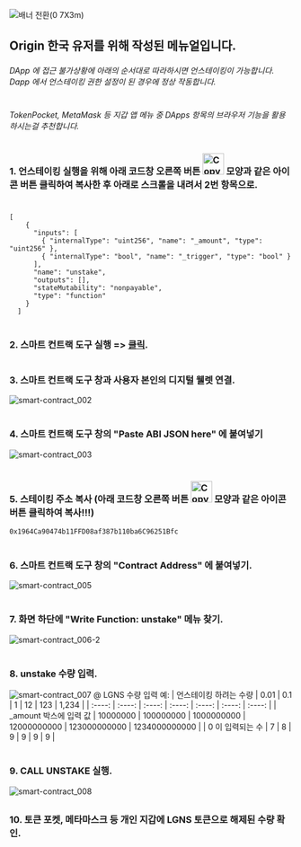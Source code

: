 ![배너 전환(0 7X3m)](https://github.com/user-attachments/assets/eda143b6-e44e-436c-bd07-057f6a2a4dc5)


## Origin 한국 유저를 위해 작성된 메뉴얼입니다.
###### DApp 에 접근 불가상황에 아래의 순서대로 따라하시면 언스테이킹이 가능합니다. Dapp 에서 언스테이킹 권한 설정이 된 경우에 정상 작동합니다.
#
###### TokenPocket, MetaMask 등 지갑 앱 메뉴 중 DApps 항목의 브라우저 기능을 활용하시는걸 추천합니다.
#
### 1. 언스테이킹 실행을 위해 아래 코드창 오른쪽 버튼 <img width="38" alt="Copy" src="https://github.com/user-attachments/assets/3e2d6b1b-e0fd-4c5f-a8b7-644a13e38e67"/> 모양과 같은 아이콘 버튼 클릭하여 복사한 후 아래로 스크롤을 내려서 2번 항목으로.
#
```
[
    {
      "inputs": [
        { "internalType": "uint256", "name": "_amount", "type": "uint256" },
        { "internalType": "bool", "name": "_trigger", "type": "bool" }
      ],
      "name": "unstake",
      "outputs": [],
      "stateMutability": "nonpayable",
      "type": "function"
    }
  ]
```
#
### 2. 스마트 컨트랙 도구 실행 => [클릭](https://ethereum-smart-contract-interaction-tool.vercel.app).
#
### 3. 스마트 컨트랙 도구 창과 사용자 본인의 디지털 웰렛 연결.
![smart-contract_002](https://github.com/user-attachments/assets/1f35958e-717b-4d12-aeda-96f0e06e7021)
#
### 4. 스마트 컨트랙 도구 창의 "Paste ABI JSON here" 에 붙여넣기
![smart-contract_003](https://github.com/user-attachments/assets/f091376b-7438-49a4-96c3-bb1a79696b5b)
#
### 5. 스테이킹 주소 복사 (아래 코드창 오른쪽 버튼 <img width="38" alt="Copy" src="https://github.com/user-attachments/assets/3e2d6b1b-e0fd-4c5f-a8b7-644a13e38e67"/> 모양과 같은 아이콘 버튼 클릭하여 복사!!!)
```
0x1964Ca90474b11FFD08af387b110ba6C96251Bfc
```
#
### 6. 스마트 컨트랙 도구 창의 "Contract Address" 에 붙여넣기.
![smart-contract_005](https://github.com/user-attachments/assets/787f9549-f2e2-4132-ba54-558b52511d0d)
#
### 7. 화면 하단에 "Write Function: unstake" 메뉴 찾기.
![smart-contract_006-2](https://github.com/user-attachments/assets/f6eaf285-5d2d-46ca-9056-80dea9bc8755)
#
### 8. unstake 수량 입력.
![smart-contract_007](https://github.com/user-attachments/assets/713898b2-c1c2-4a42-a2c5-b7193f9aa3e3)
@ LGNS 수량 입력 예:
| 언스테이킹 하려는 수량      | 0.01 | 0.1     | 1      | 12 | 123     | 1,234      |
|    :----:   |    :----:   |    :----:   |    :----:   |    :----:   |    :----:   |    :----:   |
| _amount 박스에 입력 값      | 10000000       | 100000000   | 1000000000      | 12000000000       | 123000000000   | 1234000000000      |
| 0 이 입력되는 수   | 7        | 8      | 9   | 9        | 9      | 9   |
#
### 9. CALL UNSTAKE 실행.
![smart-contract_008](https://github.com/user-attachments/assets/1938688a-59c7-477d-b797-3a57477d2501)
##
### 10. 토큰 포켓, 메타마스크 등 개인 지갑에 LGNS 토큰으로 해제된 수량 확인.

